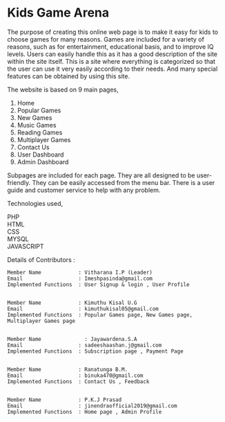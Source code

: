 # Kids Game Arena

The purpose of creating this online web page is to make it easy for kids to choose games for many reasons. Games are included for a variety of reasons, such as for entertainment, educational basis, and to improve IQ levels. Users can easily handle this as it has a good 
description of the site within the site itself. This is a site where everything is categorized so that the user can use it very easily according to their needs. And many special features can be obtained by using this site.

The website is based on 9 main pages,

1. Home
2. Popular Games
3. New Games
4. Music Games
5. Reading Games
6. Multiplayer Games
7. Contact Us
8. User Dashboard
9. Admin Dashboard

Subpages are included for each page. They are all designed to be user-friendly. They can be easily accessed from the menu bar. There is a user guide and customer service to help with any problem.

Technologies used,

PHP</br>
HTML</br>
CSS</br>
MYSQL</br>
JAVASCRIPT


Details of Contributors : 

	Member Name            : Vitharana I.P (Leader)
	Email                  : Imeshpasinda@gmail.com
	Implemented Functions  : User Signup & login , User Profile


	Member Name            : Kimuthu Kisal U.G
	Email                  : kimuthukisal05@gmail.com
	Implemented Functions  : Popular Games page, New Games page, Multiplayer Games page


	Member Name              : Jayawardena.S.A
	Email                  : sadeeshaashan.j@gmail.com
	Implemented Functions  : Subscription page , Payment Page

	
	Member Name            : Ranatunga B.M.
	Email                  : binuka470@gmail.com
	Implemented Functions  : Contact Us , Feedback

	
	Member Name            : P.K.J Prasad
	Email                  : jinendraofficial2019@gmail.com
	Implemented Functions  : Home page , Admin Profile

